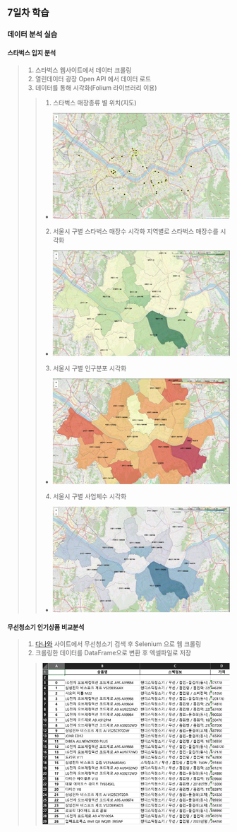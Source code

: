 ## 7일차 학습

### 데이터 분석 실습

#### 스타벅스 입지 분석
> 1. 스타벅스 웹사이트에서 데이터 크롤링
> 2. 열린데이터 광장 Open API 에서 데이터 로드
> 3. 데이터를 통해 시각화(Folium 라이브러리 이용)
>> 1. 스타벅스 매장종류 별 위치(지도)
>> - ![ba10](https://github.com/LegdayDev/BigData-Analysis/blob/master/day07/images/ba10.png)
>> 2. 서울시 구별 스타벅스 매장수 시각화 지역별로 스타벅스 매장수를 시각화
>> - ![ba11](https://github.com/LegdayDev/BigData-Analysis/blob/master/day07/images/ba11.png)
>> 3. 서울시 구별 인구분포 시각화
>> - ![ba12](https://github.com/LegdayDev/BigData-Analysis/blob/master/day07/images/ba12.png)
>> 4. 서울시 구별 사업체수 시각화
>> - ![ba13](https://github.com/LegdayDev/BigData-Analysis/blob/master/day07/images/ba13.png)

#### 무선청소기 인기상품 비교분석
> 1. [다나와](https://www.danawa.com) 사이트에서 무선청소기 검색 후 Selenium 으로 웹 크롤링
> 2. 크롤링한 데이터를 DataFrame으로 변환 후 엑셀파일로 저장
>> ![무선청소기](https://github.com/LegdayDev/BigData-Analysis/blob/master/day07/images/ba14.png)